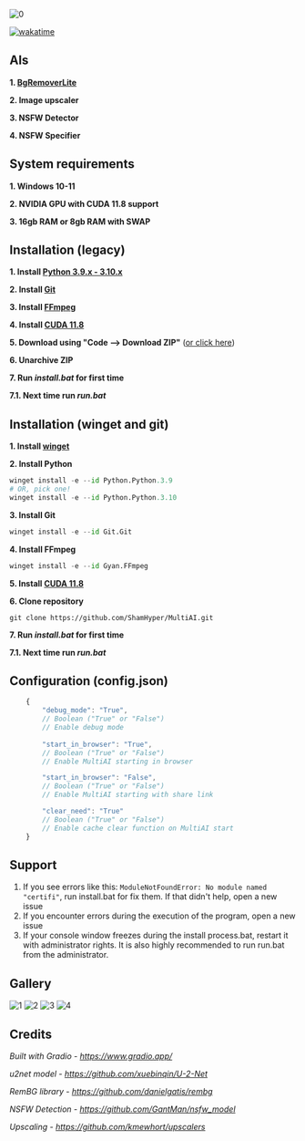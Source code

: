 ![0](https://i.imgur.com/Ui4dvUh.png?raw=true)

[![wakatime](https://wakatime.com/badge/github/ShamHyper/MultiAI.svg)](https://wakatime.com/badge/github/ShamHyper/MultiAI)
## AIs
**1. [BgRemoverLite](https://github.com/ShamHyper/BgRemoverLite)**

**2. Image upscaler**

**3. NSFW Detector**

**4. NSFW Specifier**
## System requirements
**1. Windows 10-11**

**2. NVIDIA GPU with CUDA 11.8 support**

**3. 16gb RAM or 8gb RAM with SWAP**
## Installation (legacy)
**1. Install [Python 3.9.x - 3.10.x](https://www.python.org/downloads/)**

**2. Install [Git](https://git-scm.com/downloads)**

**3. Install [FFmpeg](https://ffmpeg.org/download.html)**

**4. Install [CUDA 11.8](https://developer.nvidia.com/cuda-toolkit)**

**5. Download using "Code --> Download ZIP"** ([or click here](https://github.com/ShamHyper/MultiAI/archive/refs/heads/main.zip))

**6. Unarchive ZIP**

**7. Run *install.bat* for first time**

**7.1. Next time run *run.bat***
## Installation (winget and git)
**1. Install [winget](https://learn.microsoft.com/windows/package-manager/winget/#install-winget)**

**2. Install Python**
```py
winget install -e --id Python.Python.3.9
# OR, pick one!
winget install -e --id Python.Python.3.10
```
**3. Install Git**
```py
winget install -e --id Git.Git
```
**4. Install FFmpeg**
```py
winget install -e --id Gyan.FFmpeg
```
**5. Install [CUDA 11.8](https://developer.nvidia.com/cuda-toolkit)**

**6. Clone repository**
```git
git clone https://github.com/ShamHyper/MultiAI.git
```
**7. Run *install.bat* for first time**

**7.1. Next time run *run.bat***
## Configuration (config.json)
```js
    {
        "debug_mode": "True", 
        // Boolean ("True" or "False")
        // Enable debug mode
        
        "start_in_browser": "True",
        // Boolean ("True" or "False")
        // Enable MultiAI starting in browser

        "start_in_browser": "False",
        // Boolean ("True" or "False")
        // Enable MultiAI starting with share link

        "clear_need": "True"
        // Boolean ("True" or "False")
        // Enable cache clear function on MultiAI start
    }
```
## Support
1. If you see errors like this: ```ModuleNotFoundError: No module named "certifi"```, run install.bat for fix them. If that didn't help, open a new issue
2. If you encounter errors during the execution of the program, open a new issue
3. If your console window freezes during the install process.bat, restart it with administrator rights. It is also highly recommended to run run.bat from the administrator.
## Gallery
![1](https://i.imgur.com/mIkIOMB.png?raw=true)
![2](https://i.imgur.com/4OQmALL.png?raw=true)
![3](https://i.imgur.com/zveO3a7.png?raw=true)
![4](https://i.imgur.com/wR1fGIn.png?raw=true)
## Credits
*Built with Gradio - https://www.gradio.app/*

*u2net model - https://github.com/xuebinqin/U-2-Net*

*RemBG library - https://github.com/danielgatis/rembg*

*NSFW Detection - https://github.com/GantMan/nsfw_model*

*Upscaling - https://github.com/kmewhort/upscalers*